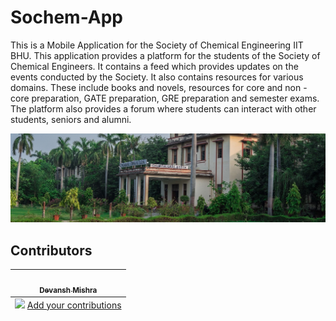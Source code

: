 # Sochem-App

This is a Mobile Application for the Society of Chemical Engineering IIT BHU.
This application provides a platform for the students of the Society of Chemical Engineers. It contains a feed which provides updates on the events conducted by the Society. It also contains resources for various domains. These include books and novels, resources for core and non - core preparation, GATE preparation, GRE preparation and semester exams. The platform also provides a forum where students can interact with other students, seniors and alumni.

![Chemical Eng. Department IIT BHU](/assets/chemical_iit_bhu.jpg)

## Contributors

<!-- ALL-CONTRIBUTORS-LIST:START - Do not remove or modify this section -->
<!-- prettier-ignore-start -->
<!-- markdownlint-disable -->
<table>
  <tbody>
    <tr>
      <td align="center"><a href="https://github.com/devansh12b2"><img src="https://avatars.githubusercontent.com/u/79010144?v=4" width="100px;" alt=""/><br /><sub><b>Devansh Mishra</b></sub></a></td>
    </tr>
  </tbody>
  <tfoot>
    <tr>
      <td align="center" size="13px" colspan="3">
        <img src="https://raw.githubusercontent.com/all-contributors/all-contributors-cli/1b8533af435da9854653492b1327a23a4dbd0a10/assets/logo-small.svg">
          <a href="https://all-contributors.js.org/docs/en/bot/usage">Add your contributions</a>
        </img>
      </td>
    </tr>
  </tfoot>
</table>

<!-- markdownlint-restore -->
<!-- prettier-ignore-end -->

<!-- ALL-CONTRIBUTORS-LIST:END -->
